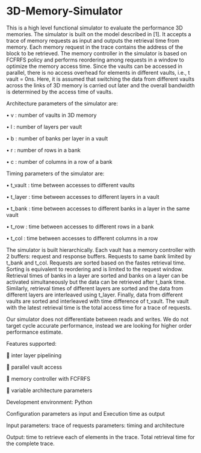 # 3D-Memory-Simulator

This is a high level functional simulator to evaluate the performance 3D memories. The simulator is built on the model described in [1]. It accepts a trace of memory requests as input and outputs the retrieval time from memory. Each memory request in the trace contains the address of the block to be retrieved. The memory controller in the simulator is based on FCFRFS policy and performs reordering among
requests in a window to optimize the memory access time. Since the vaults can be accessed in parallel, there is no access
overhead for elements in different vaults, i.e., t vault = 0ns. Here, it is assumed that switching the data from different vaults
across the links of 3D memory is carried out later and the overall bandwidth is determined by the access time of vaults. 

Architecture parameters of the simulator are:

• v : number of vaults in 3D memory

• l : number of layers per vault

• b : number of banks per layer in a vault

• r : number of rows in a bank

• c : number of columns in a row of a bank

Timing parameters of the simulator are:

• t_vault : time between accesses to different vaults

• t_layer : time between accesses to different layers in a vault

• t_bank : time between accesses to different banks in a layer in the same vault

• t_row : time between accesses to different rows in a bank

• t_col : time between accesses to different columns in a row


The simulator is built hierarchically. Each vault has a memory controller with 2 buffers: request and response buffers. Requests to same
bank limited by t_bank and t_col. Requests are sorted based on the fastes retrieval time.  Sorting is equivalent to reordering and is limited to the request window. Retrieval times of banks in a layer are sorted and banks on a layer can be activated simultaneously but the data can be retrieved after t_bank time. Similarly, retrieval times of different layers are sorted and the data from different layers are interleaved using t_layer. Finally, data from different vaults are sorted and interleaved with time difference of t_vault. The vault with the latest retrieval time is the total access time for a trace of requests.

Our simulator does not differentiate between reads and writes. We do not target cycle accurate performance, instead we are looking for higher order performance estimate.

Features supported:

 inter layer pipelining

 parallel vault access

 memory controller with FCFRFS

 variable architecture parameters

Development environment: Python

Configuration parameters as input and Execution time as output

Input parameters: trace of requests parameters: timing and architecture

Output: time to retrieve each of elements in the trace. Total retrieval time for the complete trace. 

